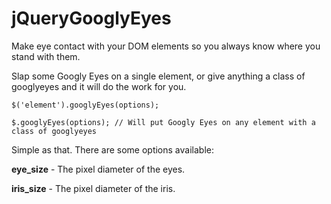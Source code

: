 jQueryGooglyEyes
================

Make eye contact with your DOM elements so you always know where you stand with them.

Slap some Googly Eyes on a single element, or give anything a class of googlyeyes and it will do the work for you.

    $('element').googlyEyes(options);

    $.googlyEyes(options); // Will put Googly Eyes on any element with a class of googlyeyes

Simple as that.  There are some options available:

**eye_size** - The pixel diameter of the eyes.

**iris_size** - The pixel diameter of the iris.